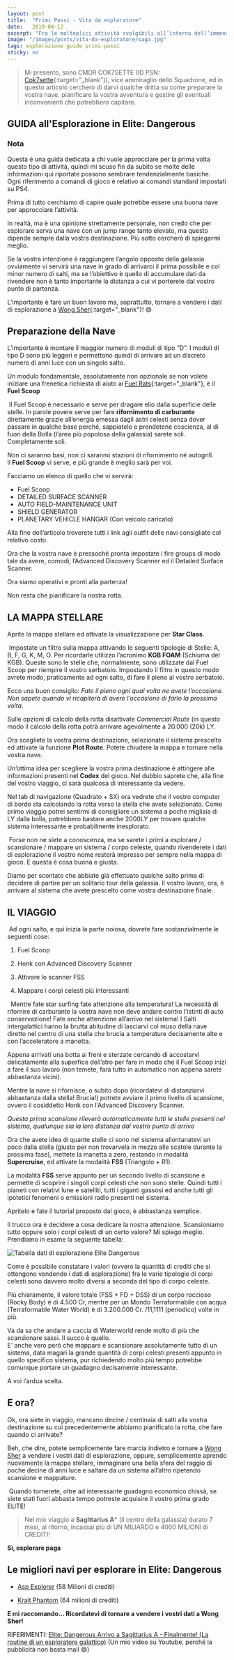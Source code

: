 ```yaml
---
layout: post
title:  "Primi Passi - Vita da esploratore"
date:   2019-04-12
excerpt: "Fra le molteplici attività svolgibili all’interno dell’immensa galassia che utilizziamo come campo di gioco in Elite Dangerous sicuramente una delle più avvincenti è l’esplorazione"
image: "/images/posts/vita-da-esploratore/saga.jpg"
tags: esplorazione guide primi-passi
sticky: no
---
```


> Mi presento, sono CMDR COK7SETTE (ID PSN: [Cok7sette](https://my.playstation.com/profile/Cok7sette){:target="_blank"}), vice ammiraglio dello
Squadrone, ed in questo articolo cercherò di darvi qualche dritta su come preparare la vostra nave, pianificare la vostra avventura e gestire gli eventuali inconvenienti che potrebbero capitare.

## GUIDA all'Esplorazione in Elite: Dangerous

<div class="box">
<h3>Nota</h3>
Questa è una guida dedicata a chi vuole approcciare per la prima volta questo
tipo di attività, quindi mi scuso fin da subito se molte delle informazioni
qui riportate possono sembrare tendenzialmente basiche.<br>
Ogni riferimento a comandi di gioco è relativo ai comandi standard impostati
su PS4.
</div>

Prima di tutto cerchiamo di capire quale potrebbe essere una buona nave per
approcciare l’attività.

In realtà, ma è una opinione strettamente personale, non credo che per esplorare
serva una nave con un jump range tanto elevato, ma questo dipende sempre dalla
vostra destinazione. Più sotto cercherò di spiegarmi meglio.

Se la vostra intenzione è raggiungere l’angolo opposto della galassia ovviamente
vi servirà una nave in grado di arrivarci il prima possibile e col minor numero
di salti, ma se l’obiettivo è quello di accumulare dati da rivendere non è tanto
importante la distanza a cui vi porterete dal vostro punto di partenza.

L’importante è fare un buon lavoro ma, soprattutto, tornare a vendere i dati di
esplorazione a [Wong Sher](https://inara.cz/galaxy-starsystem/12424/){:target="_blank"}! :smile:

## Preparazione della Nave

L’importante è montare il maggior numero di moduli di tipo “D”.
I moduli di tipo D sono più leggeri e permettono quindi di arrivare ad un
discreto numero di anni luce con un singolo salto.

Un modulo fondamentale, assolutamente non opzionale se non volete iniziare una frenetica richiesta di aiuto ai [Fuel Rats](https://fuelrats.com/){:target="_blank"}, è il **Fuel Scoop**

<span class="image fit"><a href="/images/posts/vita-da-esploratore/dbx_fuelscooping.jpg"><img src="/images/posts/vita-da-esploratore/dbx_fuelscooping.jpg" alt=""></a></span>
Il Fuel Scoop è necessario e serve per dragare elio dalla superficie delle
stelle. In parole povere serve per fare <b>rifornimento di carburante</b> direttamente grazie all’energia emessa
dagli astri celesti senza dover passare in qualche base perché, sappiatelo e
prendetene coscienza, al di fuori della Bolla (l’area più popolosa della
galassia) sarete soli. Completamente soli.

Non ci saranno basi, non ci saranno stazioni di rifornimento né autogrill.<br>
Il **Fuel Scoop** vi serve, e più grande è meglio sarà per voi.

Facciamo un elenco di quello che vi servirà:

- Fuel Scoop
- DETAILED SURFACE SCANNER
- AUTO FIELD-MAINTENANCE UNIT
- SHIELD GENERATOR
- PLANETARY VEHICLE HANGAR (Con veicolo caricato)

<div class="box">
Alla fine dell’articolo troverete tutti i link agli outfit delle navi
consigliate col relativo costo.
</div>

Ora che la vostra nave è pressoché pronta impostate i fire groups di modo tale
da avere, comodi, l’Advanced Discovery Scanner ed il Detailed Surface Scanner.

Ora siamo operativi e pronti alla partenza!

Non resta che pianificare la nostra rotta.

## LA MAPPA STELLARE

Aprite la mappa stellare ed attivate la visualizzazione per **Star Class**.

<p><span class="image right"><a href="/images/posts/vita-da-esploratore/1475341075.jpg"><img src="/images/posts/vita-da-esploratore/1475341075.jpg" alt=""></a></span>
Impostate un filtro sulla mappa attivando le seguenti tipologie di Stelle: A, B,
F, G, K, M, O. Per ricordarle utilizzo l’acronimo <b>KGB FOAM</b> (Schiuma del KGB). Queste sono le stelle che, normalmente, sono utilizzate dal Fuel Scoop per
riempire il vostro serbatoio. Impostando il filtro in questo modo avrete modo, praticamente ad ogni salto, di fare il pieno al vostro serbatoio.</p>

Ecco una buon consiglio: *Fate il pieno ogni qual volta ne avete l’occasione.
Non sapete quando vi ricapiterà di avere l’occasione di farlo la prossima
volta*.

Sulle opzioni di calcolo della rotta disattivate *Commercial Route* (in questo
modo il calcolo della rotta potrà arrivare agevolmente a 20.000 (20k) LY.

Ora scegliete la vostra prima destinazione, selezionate il sistema prescelto ed
attivate la funzione **Plot Route**. Potete chiudere la mappa e tornare nella vostra
nave.

Un’ottima idea per scegliere la vostra prima destinazione è attingere alle
informazioni presenti nel **Codex** del gioco. Nel dubbio saprete che, alla fine del
vostro viaggio, ci sarà qualcosa di interessante da vedere.

Nel tab di navigazione (Quadrato + SX) ora vedrete che il vostro computer di
bordo sta calcolando la rotta verso la stella che avete selezionato. Come primo
viaggio potrei sentirmi di consigliare un sistema a poche migliaia di LY dalla
bolla, potrebbero bastare anche 2000LY per trovare qualche sistema interessante
e probabilmente inesplorato.

<div class="box">
<i class="fa fa-hand-o-right fa-lg" aria-hidden="true" style="color: #f07b05;"></i> &nbsp;Forse non ne siete a conoscenza, ma se sarete i primi a esplorare / scansionare
/ mappare un sistema / corpo celeste, quando rivenderete i dati di esplorazione
il vostro nome resterà impresso per sempre nella mappa di gioco. E questa è cosa
buona e giusta.
</div>

Diamo per scontato che abbiate già effettuato qualche salto prima di decidere di
partire per un solitario tour della galassia. Il vostro lavoro, ora, è arrivare
al sistema che avete prescelto come vostra destinazione finale.

## IL VIAGGIO

<span class="image fit"><a href="/images/Beyond_Exploration.jpg"><img src="/images/Beyond_Exploration.jpg" alt=""></a></span>
Ad ogni salto, e qui inizia la parte noiosa, dovrete fare sostanzialmente le
seguenti cose:

1. Fuel Scoop

2. Honk con Advanced Discovery Scanner

3. Attivare lo scanner FSS

4. Mappare i corpi celesti più interessanti

<div class="box">
<i class="fa fa-hand-o-right fa-lg" aria-hidden="true" style = "color: #f07b05;"></i> &nbsp; Mentre fate star surfing fate attenzione alla temperatura! La necessità di
rifornire di carburante la vostra nave non deve andare contro l’istinti di auto
conservazione! Fate anche attenzione all’arrivo nel sistema! I Salti
intergalattici hanno la brutta abitudine di lasciarvi col muso della nave
diretto nel centro di una stella che brucia a temperature decisamente alte e con
l’acceleratore a manetta.
</div>

Appena arrivati una botta ai freni e sterzate cercando di accostarvi
delicatamente alla superfice dell’atro per fare in modo che il Fuel Scoop inizi
a fare il suo lavoro (non temete, farà tutto in automatico non appena sarete
abbastanza vicini).

Mentre la nave si rifornisce, o subito dopo (ricordatevi di distanziarvi
abbastanza dalla stella! Brucia!) potrete avviare il primo livello di scansione,
ovvero il cosiddetto Honk con l'Advanced Discovery Scanner.

_Questa prima scansione rileverà automaticamente tutti le stelle presenti nel
sistema, qualunque sia la loro distanza dal vostro punto di arrivo_

Ora che avete idea di quante stelle ci sono nel sistema allontanatevi un poco
dalla stella (giusto per non trovarvela in mezzo alle scatole durante la
prossima fase), mettete la manetta a zero, restando in modalità **Supercruise**, ed
attivate la modalità **FSS** (Triangolo + R1).

La modalità **FSS** serve appunto per un secondo livello di scansione e permette di
scoprire i singoli corpi celesti che non sono stelle. Quindi tutti i pianeti con
relativi lune e satelliti, tutti i giganti gassosi ed anche tutti gli ipotetici
fenomeni o emissioni radio presenti nel sistema.

Apritelo e fate il tutorial proposto dal gioco, è abbastanza semplice.

Il trucco ora è decidere a cosa dedicare la nostra attenzione. Scansioniamo
tutto oppure solo i corpi celesti di un certo valore? Mi spiego meglio.<br>
Prendiamo in esame la seguente tabella:

![Tabella dati di esplorazione Elite Dangerous](/images/posts/vita-da-esploratore/tabella.jpg)

Come è possibile constatare i valori (ovvero la quantità di crediti che si
ottengono vendendo i dati di esplorazione) fra le varie tipologie di corpi
celesti sono davvero molto diversi a seconda del tipo di corpo celeste.

Più chiaramente, il valore totale (FSS + FD + DSS) di un corpo
roccioso (Rocky Body) è di 4.500 Cr, mentre per un Mondo Terraformabile con
acqua (Terraformable Water World) è di 3.200.000 Cr. /11,1111 (periodico) volte
in più.

Va da sa che andare a caccia di Waterworld rende molto di più che scansionare
sassi. Il succo è quello. <br>
E’ anche vero però che mappare e scansionare assolutamente tutto di un sistema, data magari la grande
quantità di corpi celesti presenti appunto in quello specifico sistema, pur richiedendo molto più tempo potrebbe
comunque portare un guadagno decisamente interessante.

A voi l’ardua scelta.

## E ora?

Ok, ora siete in viaggio, mancano decine / centinaia di salti alla vostra
destinazione su cui precedentemente abbiamo pianificato la rotta, che fare
quando ci arrivate?

Beh, che dire, potete semplicemente fare marcia indietro e tornare a [Wong Sher](https://inara.cz/galaxy-starsystem/12424/) a
vendere i vostri dati di esplorazione, oppure, semplicemente aprendo nuovamente
la mappa stellare, immaginare una bella sfera del raggio di poche decine di anni
luce e saltare da un sistema all’altro ripetendo scansione e mappature.

<span class="image fit"><img src="/images/srv.jpg" alt=""></span>
Quando tornerete, oltre ad interessante guadagno economico chissà, se siete
stati fuori abbasta tempo potreste acquisire il vostro prima grado ELITE!

> Nel mio viaggio a **Sagittarius A*** (il centro della galassia) durato 7 mesi, al
ritorno, incassai più di UN MILIARDO e 4000 MILIONI di CREDITI!

**Sì, esplorare paga**

## Le migliori navi per esplorare in Elite: Dangerous

- [Asp Explorer](https://s.orbis.zone/2qvs) (58 Milioni di crediti)

- [Krait Phantom](https://coriolis.io/outfit/krait_phantom?code=A0patiFflid5ssf5---2l0202--v20W380s0i439e2i.Iw18aQ%3D%3D.Aw14CySWVVA%3D.H4sIAAAAAAAAA2P8Z8fAwPCXFUj8qQcSHAG%2F%2F%2F%2Fnf6DHwCC2gYWBQegCOwPDf%2BZ%2FUnBFFUCCX%2BXX%2F%2F9CO7gZGERqRBkYJO4AZf7%2FZ2AAAG5ldMFNAAAA.EweloBhBmUEYBsICmBDA5gG2SEcIEhTFA%3D%3D%3D)
(64 milioni di crediti)

**E mi raccomando... Ricordatevi di tornare a vendere i vostri dati a Wong Sher!**

RIFERIMENTI: [Elite: Dangerous Arrivo a Sagittarius A - Finalmente! (La routine di un esploratore galattico)](https://youtu.be/1B0ab_LPjB4) (Un mio video su Youtube, perché la pubblicità non basta mail :smile:)